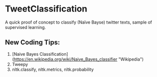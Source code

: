 # TweetClassification
A quick proof of concept to classify (Naïve Bayse) twitter texts, sample of supervised learning. 

## New Coding Tips:   
1. [Naive Bayes Classification] (https://en.wikipedia.org/wiki/Naive_Bayes_classifier "Wikipedia")
1. Tweepy
1. nltk.classify, nltk.metrics, nltk.probability
